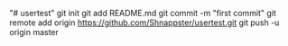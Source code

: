 "# usertest"  git init git add README.md git commit -m "first commit" git remote add origin https://github.com/Shnappster/usertest.git git push -u origin master
